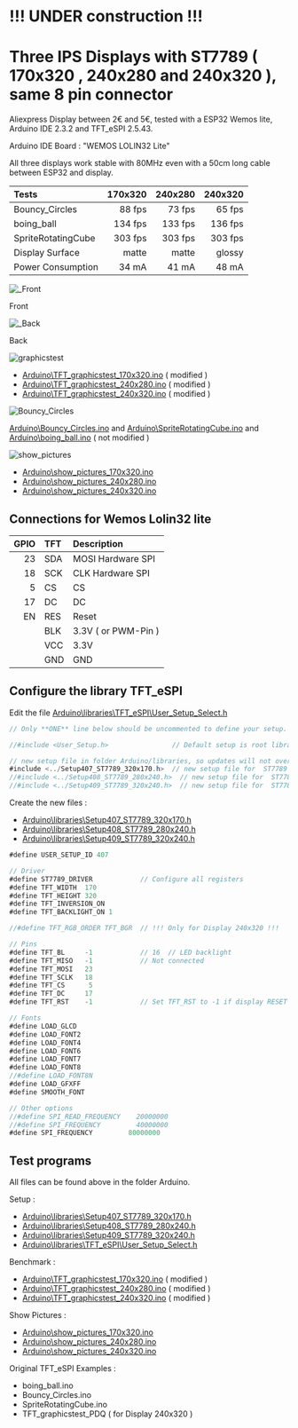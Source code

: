 # !!! UNDER construction !!!

# Three IPS Displays with ST7789 ( 170x320 , 240x280 and 240x320 ), same 8 pin connector

Aliexpress Display between 2€ and 5€, tested with a ESP32 Wemos lite, Arduino IDE 2.3.2 and TFT_eSPI 2.5.43.

Arduino IDE Board : "WEMOS LOLIN32 Lite"

All three displays work stable with 80MHz even with a 50cm long cable between ESP32 and display. 

| Tests              | 170x320 | 240x280 | 240x320 |
| :----------------- | ------: | ------: | ------: |
| Bouncy_Circles     |  88 fps |  73 fps |  65 fps |
| boing_ball         | 134 fps | 133 fps | 136 fps |
| SpriteRotatingCube | 303 fps | 303 fps | 303 fps |
| Display Surface    |   matte |   matte |  glossy |
| Power Consumption  |  34 mA  |  41 mA  |  48 mA  |

![_Front](pictures/_Front.jpg)

Front

![_Back](pictures/_Back.jpg)

Back

![graphicstest](pictures/graphicstest.png)

- [Arduino\TFT_graphicstest_170x320.ino](Arduino/TFT_graphicstest_170x320/TFT_graphicstest_170x320.ino) ( modified )
- [Arduino\TFT_graphicstest_240x280.ino](Arduino/TFT_graphicstest_240x280/TFT_graphicstest_240x280.ino) ( modified )
- [Arduino\TFT_graphicstest_240x320.ino](Arduino/TFT_graphicstest_240x320/TFT_graphicstest_240x320.ino) ( modified )

![Bouncy_Circles](pictures/dma_tests.jpg)

[Arduino\Bouncy_Circles.ino](Arduino/Bouncy_Circles/Bouncy_Circles.ino) and [Arduino\SpriteRotatingCube.ino](Arduino/SpriteRotatingCube/SpriteRotatingCube.ino) and [Arduino\boing_ball.ino](Arduino/boing_ball/boing_ball.ino) ( not modified )

![show_pictures](pictures/show_pictures.jpg)

- [Arduino\show_pictures_170x320.ino](Arduino/show_pictures_170x320/show_pictures_170x320.ino)  
- [Arduino\show_pictures_240x280.ino](Arduino/show_pictures_240x280/show_pictures_240x280.ino)  
- [Arduino\show_pictures_240x320.ino](Arduino/show_pictures_240x320/show_pictures_240x320.ino)  


## Connections for Wemos Lolin32 lite 

| GPIO | TFT   | Description         |
| ---: | :---- | :------------------ |
| 23   | SDA   | MOSI Hardware SPI   |
| 18   | SCK   | CLK  Hardware SPI   |
|  5   | CS    | CS                  |
| 17   | DC    | DC                  |
| EN   | RES   | Reset               |
|      | BLK   | 3.3V ( or PWM-Pin ) |
|      | VCC   | 3.3V                |
|      | GND   | GND                 |

## Configure the library TFT_eSPI

Edit the file [Arduino\libraries\TFT_eSPI\User_Setup_Select.h](Arduino/libraries/TFT_eSPI/User_Setup_Select.h )

```java
// Only **ONE** line below should be uncommented to define your setup.

//#include <User_Setup.h>                // Default setup is root library folder

// new setup file in folder Arduino/libraries, so updates will not overwrite your setups.
#include <../Setup407_ST7789_320x170.h>  // new setup file for  ST7789 170x320 
//#include <../Setup408_ST7789_280x240.h>  // new setup file for  ST7789 240x280 
//#include <../Setup409_ST7789_320x240.h>  // new setup file for  ST7789 240x320 
```
Create the new files :
- [Arduino\libraries\Setup407_ST7789_320x170.h](Arduino/libraries/Setup407_ST7789_320x170.h)
- [Arduino\libraries\Setup408_ST7789_280x240.h](Arduino/libraries/Setup408_ST7789_280x240.h) 
- [Arduino\libraries\Setup409_ST7789_320x240.h](Arduino/libraries/Setup409_ST7789_320x240.h) 

```java
#define USER_SETUP_ID 407

// Driver
#define ST7789_DRIVER            // Configure all registers
#define TFT_WIDTH  170
#define TFT_HEIGHT 320
#define TFT_INVERSION_ON
#define TFT_BACKLIGHT_ON 1

//#define TFT_RGB_ORDER TFT_BGR  // !!! Only for Display 240x320 !!!

// Pins
#define TFT_BL     -1            // 16  // LED backlight
#define TFT_MISO   -1            // Not connected
#define TFT_MOSI   23
#define TFT_SCLK   18
#define TFT_CS      5 
#define TFT_DC     17
#define TFT_RST    -1            // Set TFT_RST to -1 if display RESET is connected to ESP32 board EN

// Fonts
#define LOAD_GLCD
#define LOAD_FONT2
#define LOAD_FONT4
#define LOAD_FONT6
#define LOAD_FONT7
#define LOAD_FONT8
//#define LOAD_FONT8N
#define LOAD_GFXFF
#define SMOOTH_FONT

// Other options
//#define SPI_READ_FREQUENCY    20000000
//#define SPI_FREQUENCY         40000000
#define SPI_FREQUENCY         80000000

```
## Test programs

All files can be found above in the folder Arduino.

Setup :
- [Arduino\libraries\Setup407_ST7789_320x170.h](Arduino/libraries/Setup407_ST7789_320x170.h)
- [Arduino\libraries\Setup408_ST7789_280x240.h](Arduino/libraries/Setup408_ST7789_280x240.h) 
- [Arduino\libraries\Setup409_ST7789_320x240.h](Arduino/libraries/Setup409_ST7789_320x240.h) 
- [Arduino\libraries\TFT_eSPI\User_Setup_Select.h](Arduino/libraries/TFT_eSPI/User_Setup_Select.h )

Benchmark :
- [Arduino\TFT_graphicstest_170x320.ino](Arduino/TFT_graphicstest_170x320/TFT_graphicstest_170x320.ino) ( modified )
- [Arduino\TFT_graphicstest_240x280.ino](Arduino/TFT_graphicstest_240x280/TFT_graphicstest_240x280.ino) ( modified )
- [Arduino\TFT_graphicstest_240x320.ino](Arduino/TFT_graphicstest_240x320/TFT_graphicstest_240x320.ino) ( modified )

Show Pictures :
- [Arduino\show_pictures_170x320.ino](Arduino/show_pictures_170x320/show_pictures_170x320.ino)  
- [Arduino\show_pictures_240x280.ino](Arduino/show_pictures_240x280/show_pictures_240x280.ino)  
- [Arduino\show_pictures_240x320.ino](Arduino/show_pictures_240x320/show_pictures_240x320.ino)  

Original TFT_eSPI Examples :
- boing_ball.ino
- Bouncy_Circles.ino
- SpriteRotatingCube.ino
- TFT_graphicstest_PDQ    ( for Display 240x320 )
 
